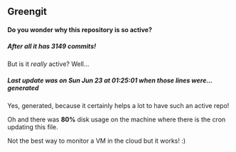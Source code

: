 ## Greengit

#### Do you wonder why this repository is so active?

##### After all it has 3149 commits!

But is it *really* active? Well...

##### Last update was on Sun Jun 23 at 01:25:01 when those lines were... generated

Yes, generated, because it certainly helps a lot to have such an active repo!

Oh and there was **80%** disk usage on the machine
where there is the cron updating this file.

Not the best way to monitor a VM in the cloud but it works! :)
